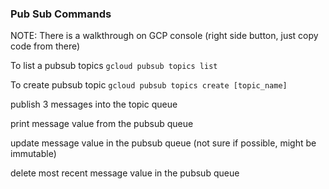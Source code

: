 ### Pub Sub Commands

NOTE: There is a walkthrough on GCP console (right side button, just copy code from there)

To list a pubsub topics
`gcloud pubsub topics list`

To create pubsub topic
`gcloud pubsub topics create [topic_name]`

publish 3 messages into the topic queue


print message value from the pubsub queue


update message value in the pubsub queue (not sure if possible, might be immutable)


delete most recent message value in the pubsub queue 


